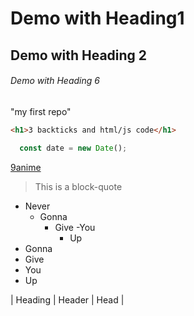 # Demo with Heading1
## Demo with Heading 2
###### Demo with Heading 6

"my first repo"

```html
<h1>3 backticks and html/js code</h1>
```
```Javascript
  const date = new Date();
```

[9anime](https://9anime.to/home)

> This is a block-quote

- Never
  - Gonna
    - Give
      -You
        - Up
- Gonna
- Give
- You
- Up


|  Heading  | Header | Head |
